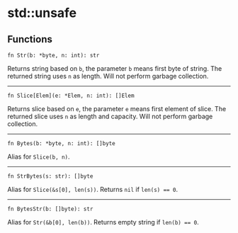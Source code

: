 # std::unsafe

## Functions

```jule
fn Str(b: *byte, n: int): str
```
Returns string based on `b`, the parameter `b` means first byte of string. The returned string uses `n` as length. Will not perform garbage collection.

---

```jule
fn Slice[Elem](e: *Elem, n: int): []Elem
```
Returns slice based on `e`, the parameter `e` means first element of slice. The returned slice uses `n` as length and capacity. Will not perform garbage collection.

---

```jule
fn Bytes(b: *byte, n: int): []byte
```
Alias for `Slice(b, n)`.

---

```jule
fn StrBytes(s: str): []byte
```
Alias for `Slice(&s[0], len(s))`. Returns `nil` if `len(s) == 0`.

---

```jule
fn BytesStr(b: []byte): str
```
Alias for `Str(&b[0], len(b))`. Returns empty string if `len(b) == 0`.